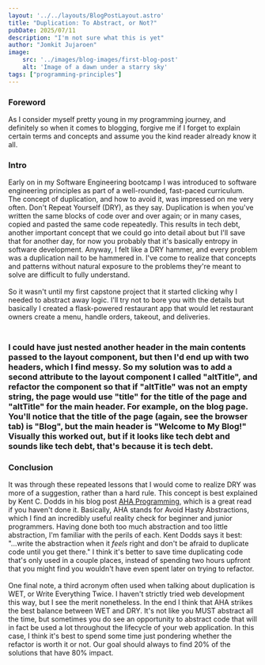```yaml
---
layout: '../../layouts/BlogPostLayout.astro'
title: "Duplication: To Abstract, or Not?"
pubDate: 2025/07/11
description: "I'm not sure what this is yet"
author: "Jomkit Jujaroen"
image: 
    src: '../images/blog-images/first-blog-post'
    alt: 'Image of a dawn under a starry sky'
tags: ["programming-principles"]
---
```

<h3>Foreword</h3>

As I consider myself pretty young in my programming journey, and definitely so when it comes to blogging, forgive me if I forget to explain certain terms and concepts and assume you the kind reader already know it all.

<h3 class="pt-5">Intro</h3>

Early on in my Software Engineering bootcamp I was introduced to software engineering principles as part of a well-rounded, fast-paced curriculum. The concept of duplication, and how to avoid it, was impressed on me very often. Don't Repeat Yourself (DRY), as they say. Duplication is when you've written the same blocks of code over and over again; or in many cases, copied and pasted the same code repeatedly. This results in tech debt, another important concept that we could go into detail about but I'll save that for another day, for now you probably that it's basically entropy in software development. Anyway, I felt like a DRY hammer, and every problem was a duplication nail to be hammered in. I've come to realize that concepts and patterns without natural exposure to the problems they're meant to solve are difficult to fully understand.\
\
So it wasn't until my first capstone project that it started clicking why I needed to abstract away logic. I'll try not to bore you with the details but basically I created a flask-powered restaurant app that would let restaurant owners create a menu, handle orders, takeout, and deliveries. 

<h3 class="pt-5>Learning through Experience</h3>

While building the app, I kept a vigilant eye out for optimizations and abstractions that could pave the way to features later down the road. In hindsight, I spent way too much time trying to figure out how to get code to bend to my will without considering if it really needed to. Was five hours spent refactoring a section of code that could be used in many places, but realistically only used once, really worth it?\
\
Despite reflecting on my time management during that project and how it was skewed to certain refactors, I still thought the mark of a skilled programmer was to abstract away possible sources of duplication as soon as they started to appear. I'd spend a couple hours on a React component that worked fine, try to stuff it into a separate file while keeping it reactive. I would always end up with a spaghetti monster of code, hiding in the JSX tag closet, its complexity spilling out in the properties that would have to be passed. Even now when I build a new website using Astro.js, with its clever island architecture and page layout modularity, I have to remind myself not everything needs to be abstracted away into a layout.\
\
To illustrate, on my current portfolio website I use a basic astro layout file for each of the main pages. This was great for making sure each page has a navigation bar and footer. One issue though is that I thought I'd save myself some time and headaches later on by letting the layout component take a "title" attribute, and using that for both the title of the page (in the browser tab) as well as the text for the h1 element of each page. This is great if those things are consistent, but sometimes I want to be more specific with my header.\
\
I could have just nested another header in the main contents passed to the layout component, but then I'd end up with two headers, which I find messy. So my solution was to add a second attribute to the layout component I called "altTitle", and refactor the component so that if "altTitle" was not an empty string, the page would use "title" for the title of the page and "altTitle" for the main header. For example, on the blog page. You'll notice that the title of the page (again, see the browser tab) is "Blog", but the main header is "Welcome to My Blog!" Visually this worked out, but if it looks like tech debt and sounds like tech debt, that's because it is tech debt.

<h3 class="pt-5">Conclusion</h3>

It was through these repeated lessons that I would come to realize DRY was more of a suggestion, rather than a hard rule. This concept is best explained by Kent C. Dodds in his blog post [AHA Programming](https://kentcdodds.com/blog/aha-programming), which is a great read if you haven't done it. Basically, AHA stands for Avoid Hasty Abstractions, which I find an incredibly useful reality check for beginner and junior programmers. Having done both too much abstraction and too little abstraction, I'm familiar with the perils of each. Kent Dodds says it best: "...write the abstraction when it _feels_ right and don't be afraid to duplicate code until you get there." I think it's better to save time duplicating code that's only used in a couple places, instead of spending two hours upfront that you might find you wouldn't have even spent later on trying to refactor.\
\
One final note, a third acronym often used when talking about duplication is WET, or Write Everything Twice. I haven't strictly tried web development this way, but I see the merit nonetheless. In the end I think that AHA strikes the best balance between WET and DRY. It's not like you MUST abstract all the time, but sometimes you do see an opportunity to abstract code that will in fact be used a lot throughout the lifecycle of your web application. In this case, I think it's best to spend some time just pondering whether the refactor is worth it or not. Our goal should always to find 20% of the solutions that have 80% impact.